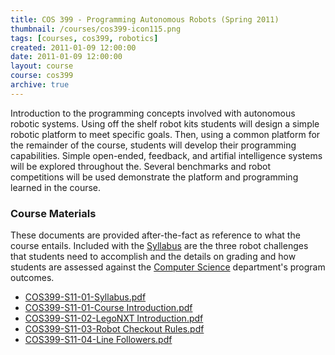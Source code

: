 ```yaml
---
title: COS 399 - Programming Autonomous Robots (Spring 2011)
thumbnail: /courses/cos399-icon115.png
tags: [courses, cos399, robotics]
created: 2011-01-09 12:00:00
date: 2011-01-09 12:00:00
layout: course
course: cos399
archive: true
---
```

Introduction to the programming concepts involved with autonomous robotic systems. Using off the shelf robot kits students will design a simple robotic platform to meet specific goals. Then, using a common platform for the remainder of the course, students will develop their programming capabilities. Simple open-ended, feedback, and artifial intelligence systems will be explored throughout the. Several benchmarks and robot competitions will be used demonstrate the platform and programming learned in the course.

### Course Materials

These documents are provided after-the-fact as reference to what the course entails. Included with the [Syllabus]({{site.fileurl}}/cos399/COS399-S11-01-Syllabus.pdf) are the three robot challenges that students need to accomplish and the details on grading and how students are assessed against the [Computer Science](http://usm.maine.edu/cos) department's program outcomes.

* <a href="{{site.fileurl}}/cos399/COS399-S11-01-Syllabus.pdf">COS399-S11-01-Syllabus.pdf</a>
* <a href="{{site.fileurl}}/cos399/COS399-S11-01-Course Introduction.pdf">COS399-S11-01-Course Introduction.pdf</a>
* <a href="{{site.fileurl}}/cos399/COS399-S11-02-LegoNXT Introduction.pdf">COS399-S11-02-LegoNXT Introduction.pdf</a>
* <a href="{{site.fileurl}}/cos399/COS399-S11-03-Robot Checkout Rules.pdf">COS399-S11-03-Robot Checkout Rules.pdf</a>
* <a href="{{site.fileurl}}/cos399/COS399-S11-04-Line Followers.pdf">COS399-S11-04-Line Followers.pdf</a></li>
